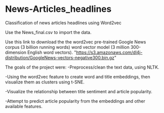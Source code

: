 # News-Articles_headlines

Classification of news articles headlines using Word2vec

Use the News_final.csv to import the data. 

Use this link to download the the word2vec pre-trained Google News corpus (3 billion running words) word vector model (3 million 300-dimension English word vectors).
"https://s3.amazonaws.com/dl4j-distribution/GoogleNews-vectors-negative300.bin.gz"

The goals of the project were:
-Preprocess/clean the text data, using NLTK.

-Using the word2vec feature to create word and title embeddings, then visualize them as clusters using t-SNE.

-Visualize the relationship between title sentiment and article popularity.

-Attempt to predict article popularity from the embeddings and other available features.

